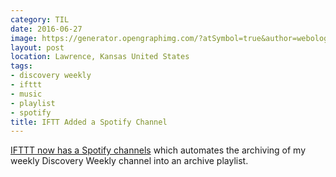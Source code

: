 ```yaml
---
category: TIL
date: 2016-06-27
image: https://generator.opengraphimg.com/?atSymbol=true&author=webology&authorSize=text-2xl&tags=discovery+weekly%2Cifttt%2Cmusic%2Cplaylist%2Cspotify&title=IFTT+Added+a+Spotify+Channel
layout: post
location: Lawrence, Kansas United States
tags:
- discovery weekly
- ifttt
- music
- playlist
- spotify
title: IFTT Added a Spotify Channel
---
```


[IFTTT now has a Spotify channels](https://ifttt.com/spotify) which automates the archiving of my weekly Discovery Weekly channel into an archive playlist.